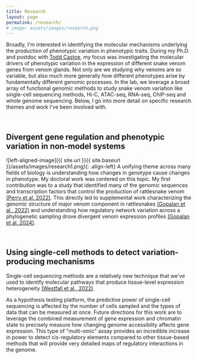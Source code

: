 ```yaml
---
title: Research
layout: page
permalink: /research/
# image: assets/images/research.png
---
```


Broadly, I'm interested in identifying the molecular mechanisms underlying the production of phenotypic variation in phenotypic traits. During my Ph.D. and postdoc with [Todd Castoe](https://www.castoelaboratory.org/), my focus was investigating the molecular drivers of phenotypic variation in the expression of different snake venom genes from venom glands. Not only are we studying why venoms are so variable, but also much more generally how different phenotypes arise by fundamentally different genomic processes. In the lab, we leverage a broad array of functional genomic methods to study snake venom variation like single-cell sequencing methods, Hi-C, ATAC-seq, RNA-seq, ChIP-seq and whole genome sequencing. Below, I go into more detail on specific research themes and work I've been involved with.

<br>

## Divergent gene regulation and phenotypic variation in non-model systems

![left-aligned-image]({{ site.url }}{{ site.baseurl }}/assets/images/research1.png){: .align-left}
A unifying theme across many fields of biology is understanding how changes in genotype cause changes in phenotype. My doctoral work was centered on this topic. My first contribution was to a study that identified many of the genomic sequences and transcription factors that control the production of rattlesnake venom [(Perry et al. 2022)](https://www.genome.org/cgi/doi/10.1101/gr.276251.121). This directly led to supplemental work characterizing the genomic structure of major venom component in rattlesnakes [(Gopalan et al., 2022)](https://doi.org/10.1016/j.toxicon.2022.06.014) and understanding how regulatory network variation across a phylogenetic sampling drove divergent venom expression profiles [(Gopalan et al. 2024)](https://doi.org/10.1093/gbe/evae110).

<br>

## Using single-cell methods to detect variation-producing mechanisms

Single-cell sequencing methods are a relatively new technique that we've used to identify molecular pathways that produce tissue-level expression heterogeneity [(Westfall et al., 2022)](https://doi.org/10.1093/gbe/evad109). 

As a hypothesis testing platform, the predictive power of single-cell sequencing is affected by the number of cells sampled and the types of data that can be measured at once. Future directions for this work are to leverage the combined measurement of gene expression and chromatin state to precisely measure how changing genome accessiblity affects gene expression. This type of "multi-omic" assay provides an incredible increase in power to detect cis-regulatory elements compared to other tissue-based methods that will provide very detailed maps of regulatory interactions in the genome.
